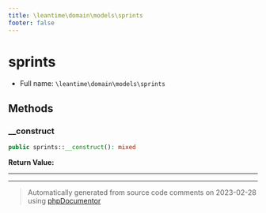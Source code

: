 ```yaml
---
title: \leantime\domain\models\sprints
footer: false
---
```


# sprints





* Full name: `\leantime\domain\models\sprints`



## Methods

### __construct



```php
public sprints::__construct(): mixed
```









**Return Value:**





---


---
> Automatically generated from source code comments on 2023-02-28 using [phpDocumentor](http://www.phpdoc.org/)
